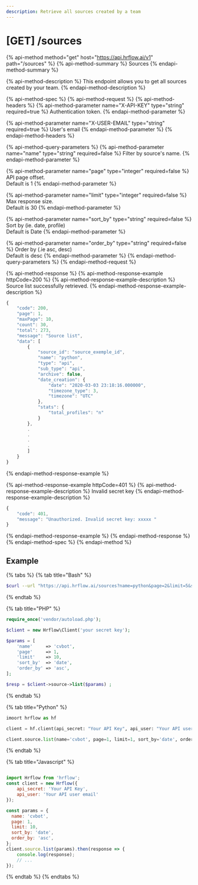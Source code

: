 ```yaml
---
description: Retrieve all sources created by a team
---
```


# \[GET\] /sources

{% api-method method="get" host="https://api.hrflow.ai/v1" path="/sources" %}
{% api-method-summary %}
Sources
{% endapi-method-summary %}

{% api-method-description %}
This endpoint allows you to get all sources created by your team.
{% endapi-method-description %}

{% api-method-spec %}
{% api-method-request %}
{% api-method-headers %}
{% api-method-parameter name="X-API-KEY" type="string" required=true %}
Authentication token.
{% endapi-method-parameter %}

{% api-method-parameter name="X-USER-EMAIL" type="string" required=true %}
User's email
{% endapi-method-parameter %}
{% endapi-method-headers %}

{% api-method-query-parameters %}
{% api-method-parameter name="name" type="string" required=false %}
Filter by source's name.
{% endapi-method-parameter %}

{% api-method-parameter name="page" type="integer" required=false %}
API  page offset.  
Default is 1
{% endapi-method-parameter %}

{% api-method-parameter name="limit" type="integer" required=false %}
Max response size.  
Default  is 30
{% endapi-method-parameter %}

{% api-method-parameter name="sort\_by" type="string" required=false %}
Sort by \(ie. date, profile\)  
Default is Date
{% endapi-method-parameter %}

{% api-method-parameter name="order\_by" type="string" required=false %}
Order by \(.ie asc, desc\)  
Default is desc
{% endapi-method-parameter %}
{% endapi-method-query-parameters %}
{% endapi-method-request %}

{% api-method-response %}
{% api-method-response-example httpCode=200 %}
{% api-method-response-example-description %}
Source list successfully retrieved.
{% endapi-method-response-example-description %}

```javascript
{
    "code": 200,
    "page": 1,
    "maxPage": 10,
    "count": 30,
    "total": 273,
    "message": "Source list",
    "data": [
        {
            "source_id": "source_exemple_id",
            "name": "python",
            "type": "api",
            "sub_type": "api",
            "archive": false,
            "date_creation": {
                "date": "2020-03-03 23:18:16.000000",
                "timezone_type": 3,
                "timezone": "UTC"
            },
            "stats": {
                "total_profiles": "n"
            }
        },
        .
        .
        .
        .
        ]
    }
}
```
{% endapi-method-response-example %}

{% api-method-response-example httpCode=401 %}
{% api-method-response-example-description %}
Invalid secret key
{% endapi-method-response-example-description %}

```javascript
{
    "code": 401,
    "message": "Unauthorized. Invalid secret key: xxxxx "
}
```
{% endapi-method-response-example %}
{% endapi-method-response %}
{% endapi-method-spec %}
{% endapi-method %}

## Example

{% tabs %}
{% tab title="Bash" %}
```bash
$curl --url "https://api.hrflow.ai/sources?name=python&page=2&limit=5&sort_by=date&order_by=asc" --header "X-API-KEY: api_key"
```
{% endtab %}

{% tab title="PHP" %}
```php
require_once('vendor/autoload.php');

$client = new Hrflow\Client('your secret key');

$params = [
    'name'     => 'cvbot',
    'page'     => 1,
    'limit'    => 10,
    'sort_by'  => 'date',
    'order_by' => 'asc',
];

$resp = $client->source->list($params) ;
```
{% endtab %}

{% tab title="Python" %}
```python
imoort hrflow as hf

client = hf.client(api_secret: "Your API Key", api_user: "Your API user email")

client.source.list(name='cvbot', page=1, limit=1, sort_by='date', order_by'asc')
```
{% endtab %}

{% tab title="Javascript" %}
```javascript

import Hrflow from 'hrflow';
const client = new Hrflow({ 
    api_secret: 'Your API Key',
    api_user: 'Your API user email' 
});

const params = {
  name: 'cvbot',
  page: 1,
  limit: 10,
  sort_by: 'date',
  order_by: 'asc',
};
client.source.list(params).then(response => {
    console.log(response);
    // ...
});
```
{% endtab %}
{% endtabs %}



